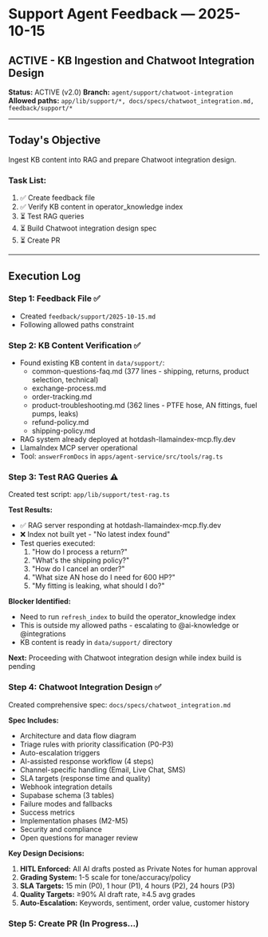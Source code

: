 # Support Agent Feedback — 2025-10-15

## ACTIVE - KB Ingestion and Chatwoot Integration Design

**Status:** ACTIVE (v2.0)
**Branch:** `agent/support/chatwoot-integration`
**Allowed paths:** `app/lib/support/*, docs/specs/chatwoot_integration.md, feedback/support/*`

---

## Today's Objective

Ingest KB content into RAG and prepare Chatwoot integration design.

### Task List:
1. ✅ Create feedback file
2. ✅ Verify KB content in operator_knowledge index
3. ⏳ Test RAG queries
4. ⏳ Build Chatwoot integration design spec
5. ⏳ Create PR

---

## Execution Log

### Step 1: Feedback File ✅
- Created `feedback/support/2025-10-15.md`
- Following allowed paths constraint

### Step 2: KB Content Verification ✅
- Found existing KB content in `data/support/`:
  - common-questions-faq.md (377 lines - shipping, returns, product selection, technical)
  - exchange-process.md
  - order-tracking.md
  - product-troubleshooting.md (362 lines - PTFE hose, AN fittings, fuel pumps, leaks)
  - refund-policy.md
  - shipping-policy.md
- RAG system already deployed at hotdash-llamaindex-mcp.fly.dev
- LlamaIndex MCP server operational
- Tool: `answerFromDocs` in `apps/agent-service/src/tools/rag.ts`

### Step 3: Test RAG Queries ⚠️
Created test script: `app/lib/support/test-rag.ts`

**Test Results:**
- ✅ RAG server responding at hotdash-llamaindex-mcp.fly.dev
- ❌ Index not built yet - "No latest index found"
- Test queries executed:
  1. "How do I process a return?"
  2. "What's the shipping policy?"
  3. "How do I cancel an order?"
  4. "What size AN hose do I need for 600 HP?"
  5. "My fitting is leaking, what should I do?"

**Blocker Identified:**
- Need to run `refresh_index` to build the operator_knowledge index
- This is outside my allowed paths - escalating to @ai-knowledge or @integrations
- KB content is ready in `data/support/` directory

**Next:** Proceeding with Chatwoot integration design while index build is pending

### Step 4: Chatwoot Integration Design ✅
Created comprehensive spec: `docs/specs/chatwoot_integration.md`

**Spec Includes:**
- Architecture and data flow diagram
- Triage rules with priority classification (P0-P3)
- Auto-escalation triggers
- AI-assisted response workflow (4 steps)
- Channel-specific handling (Email, Live Chat, SMS)
- SLA targets (response time and quality)
- Webhook integration details
- Supabase schema (3 tables)
- Failure modes and fallbacks
- Success metrics
- Implementation phases (M2-M5)
- Security and compliance
- Open questions for manager review

**Key Design Decisions:**
1. **HITL Enforced:** All AI drafts posted as Private Notes for human approval
2. **Grading System:** 1-5 scale for tone/accuracy/policy
3. **SLA Targets:** 15 min (P0), 1 hour (P1), 4 hours (P2), 24 hours (P3)
4. **Quality Targets:** ≥90% AI draft rate, ≥4.5 avg grades
5. **Auto-Escalation:** Keywords, sentiment, order value, customer history

### Step 5: Create PR (In Progress...)

